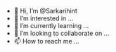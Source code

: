 - 👋 Hi, I’m @Sarkarihint
- 👀 I’m interested in ...
- 🌱 I’m currently learning ...
- 💞️ I’m looking to collaborate on ...
- 📫 How to reach me ...

<!---
Sarkarihint/Sarkarihint is a ✨ special ✨ repository because its `README.md` (this file) appears on your GitHub profile.
You can click the Preview link to take a look at your changes.
--->
